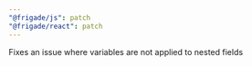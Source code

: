 ```yaml
---
"@frigade/js": patch
"@frigade/react": patch
---
```


Fixes an issue where variables are not applied to nested fields
